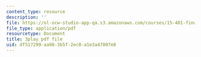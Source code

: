 ```yaml
---
content_type: resource
description: ''
file: https://ol-ocw-studio-app-qa.s3.amazonaws.com/courses/15-401-finance-theory-i-fall-2008/df517299aa983b5f2ec0a1e3a47007e8_z2oQe6B1Qa4.pdf
file_type: application/pdf
resourcetype: Document
title: 3play pdf file
uid: df517299-aa98-3b5f-2ec0-a1e3a47007e8
---
```

